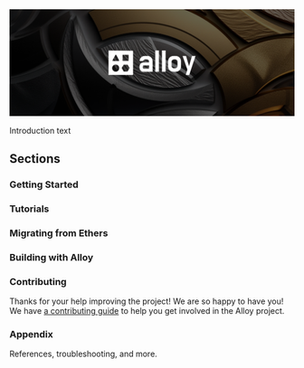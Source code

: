 <img src="images/banner.png">

Introduction text

## Sections

### Getting Started

### Tutorials

### Migrating from Ethers

### Building with Alloy

### Contributing

Thanks for your help improving the project! We are so happy to have you! We have
[a contributing guide](https://github.com/alloy-rs/book/tree/main/CONTRIBUTING.md) to help you get involved in the
Alloy project.

### Appendix

References, troubleshooting, and more.
